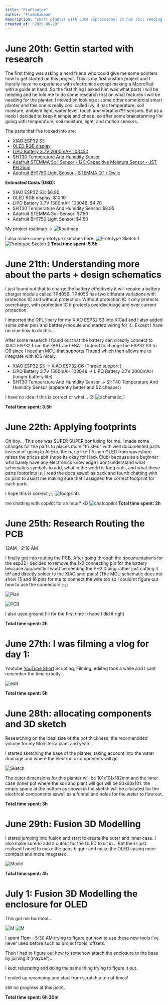 ```yaml
---
title: "PixPlanter"
author: "Flamebamboo"
description: "smart planter with cute expressions! it has soil reading, surrounding temperature, motion, ambient light sensors that displays on a OLED screen! "
created_at: "2025-06-20"
---
```


# June 20th: Gettin started with research

The first thing was asking a nerd friend who could give me some pointers how to get started on this project. This is my first custom project and I literally have no experience with electronics except making a MacroPad with a guide at hand. So the first thing I asked him was what parts I will be needing and he told me to do some research first on what features I will be needing for the planter. I moved on looking at some other commercial smart planter and this one is really cool called Ivy, it has temperature, soil moisture, ambient light, water level, touch and vibration?!? sensors. But as a noob I decided to keep it simple and cheap. so after some brainstorming I’m going with temperature, soil moisture, light, and motion sensors.

The parts that I’ve looked into are:

- [XIAO ESP32 S3](https://www.aliexpress.com/item/1005007084388623.html)
- [OLED RGB display](https://www.aliexpress.com/item/1005004794240558.html)
- [LIPO Battery 3.7V 2000mAH 103450](https://www.aliexpress.com/item/3256808031709894.html)
- [SHT30 Temperature And Humidity Sensor](https://www.adafruit.com/product/5064)
- [Adafruit STEMMA Soil Sensor - I2C Capacitive Moisture Sensor - JST PH 2mm](https://www.adafruit.com/product/4026)
- [Adafruit BH1750 Light Sensor - STEMMA QT / Qwiic](https://www.adafruit.com/product/4681)

**Estimated Costs (USD):**

- XIAO ESP32 S3: $6.90
- OLED RGB display: $10.10
- LIPO Battery 3.7V 1500mAH 103048: $4.70
- SHT30 Temperature And Humidity Sensor: $8.95
- Adafruit STEMMA Soil Sensor: $7.50
- Adafruit BH1750 Light Sensor: $4.50

My project roadmap ->
![Roadmap](img/notion.png)

I also made some prototype sketches here.
![Prototype Sketch 1](img/features.jpeg)
![Prototype Sketch 2](img/features2.jpeg)
**Total time spent: 5.5h**

# June 21th: Understanding more about the parts + design schematics

I just found out that to charge the battery effectively it will require a battery charger module called TP4056. TP4056 has two different variations with protection IC and without protection. Without protection IC it only protects overcharge, with protection IC it protects overdischarge and over current protection.

I imported the OPL libary for my XIAO ESP32 S3 into KICad and I also added some other pins and batttery module and started wiring for it.. Except I have no clue how to do this....

After some research I found out that the battery can directly connect to XIAO ESP32 from the -BAT and +BAT. I intend to change the ESP32 S3 to C6 since I need an MCU that supports Thread which then allows me to integrate with IOS nicely.

- XIAO ESP32 S3 -> XIAO ESP32 C6 (Thread support )
- LIPO Battery 3.7V 1500mAH 103048 -> LIPO Battery 3.7V 2000mAH (longer battery life)
- SHT30 Temperature And Humidity Sensor -> SHT40 Temperature And Humidity Sensor (apparently better and $2 cheaper)

I have no idea if this is correct or what... 😞
![schematic_1](img/schematic_1.png)

**Total time spent: 3.5h**

# June 22th: Applying footprints

Oh boy... This one was SUPER SUPER confusing for me. I made some changes for the parts to places more "trusted" with well documented parts instead of going to AliExp, the parts like 1.5 inch OLED from waveshare raises the prices abit (hope its okay for Hack Club) because as a beginner who barely have any electronics knowledge I dont understand what schematics symbols to add, what in the world is footprints, and what these parts footprints is. I read the docs aswell as back and fourth chatting with co pilot to assist me making sure that I assigned the correct footprint for each parts.

I hope this is correct ;-;
![footprints](img/footprints.png)

me chatting with copilot for an hour? xD
![chatcopilot](img/chatcopilot.png)
**Total time spent: 2h**

# June 25th: Research Routing the PCB

12AM - 2:16 AM

I finally got into routing the PCB. After going through the documentations for the esp32 I decided to remove the 1x2 connecting pin for the battery because apparently I wont be needing the PH2.0 plug rather just cutting it off and directly solder to the XIAO smd pads! (The MCU schematic does not show 15 and 16 pins for me to connect the wire too so I could'nt figure out how to use the connectors ;-;)

![Plan](img/plan.png)

![PCB](img/planter_pcb.png)

I also used ground fill for the first time :) hope I did it right

**Total time spent: 2h**

# June 27th: I was filming a vlog for day 1:

Youtube [YouTube Short](https://youtube.com/shorts/ty__Sh_dJmw?si=zp3qn9vOzwV2mKUi)
Scripting, Filming, ediitng took a while and I cant remember the time exactly...

![edit](img/edit.jpg)

**Total time spent: 5h**

# June 28th: allocating components and 3D sketch

Researching on the ideal size of the pot thickness, the recomendded volume for my Monsterra plant and yeah...

I started sketching the base of the planter, taking account into the water drainage and where the electronic components will go

![Sketch](img/sketchingbase.png)

The outer dimensions for this planter will be 101x101x182mm and the inner case (inner pot where the soil and plant will go) will be 93x93x101. the empty space at the bottom as shown in the sketch will be allocated for the electrical components aswell as a funnel and holes for the water to flow out.

**Total time spent: 3h**

# June 29th: Fusion 3D Modelling

I stated jumping into fusion and start to create the outer and inner case. I also make sure to add a cutout for the OLED to sit in... But then I just realised I need to make the gaps bigger and make the OLED casing more compact and more integrated.

![Model](img/fusion.jpg)

**Total time spent: 4h**

# July 1: Fusion 3D Modelling the enclosure for OLED

This got me burntout...

![M](img/oledenclosure_1.png)
![M](img/oledenclosure_2.png)

I spent 11pm - 5:30 AM trying to figure out how to use these new tools i've never used before such as project tools, offsets.

Then I had to figure out how to somehow attach the enclosure to the base by joining it (maybe?)...

I kept reiterating and doing the same thing trying to figure it out.

I ended up revamping and start from scratch a ton of times!

still no progress at this point.

**Total time spent: 6h 30m**
